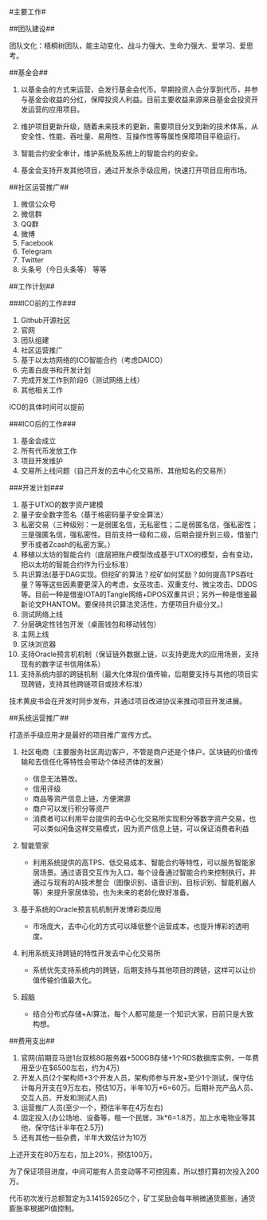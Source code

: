 #主要工作#

##团队建设##

团队文化：梧桐树团队，能主动变化、战斗力强大、生命力强大、爱学习、爱思考。

##基金会##

1. 以基金会的方式来运营，会发行基金会代币。早期投资人会分享到代币，并参与基金会收益的分红，保障投资人利益。目前主要收益来源来自基金会投资开发运营的应用项目。

2. 维护项目更新升级，随着未来技术的更新，需要项目分叉到新的技术体系，从安全性、性能、吞吐量、易用性、互操作性等等属性保障项目平稳运行。

3. 智能合约安全审计，维护系统及系统上的智能合约的安全。

4. 基金会支持开发其他项目，通过开发杀手级应用，快速打开项目应用市场。

##社区运营推广##

1. 微信公众号
2. 微信群
3. QQ群
4. 微博
5. Facebook
6. Telegram
7. Twitter
8. 头条号（今日头条等）
等等

##工作计划##

###ICO前的工作###
1. Github开源社区
2. 官网
3. 团队组建
4. 社区运营推广
5. 基于以太坊网络的ICO智能合约（考虑DAICO）
6. 完善白皮书和开发计划
7. 完成开发工作到阶段6（测试网络上线）
8. 其他相关工作

ICO的具体时间可以提前

###ICO后的工作###
1. 基金会成立
2. 所有代币发放工作
3. 项目开发维护
4. 交易所上线问题（自己开发的去中心化交易所、其他知名的交易所）

###开发计划###
1. 基于UTXO的数字资产建模
2. 量子安全数字签名（基于格密码量子安全算法）
3. 私密交易（三种级别：一是弱匿名信，无私密性；二是弱匿名信，强私密性；三是强匿名信，强私密性。目前支持一级和二级，后期会提升到三级，借鉴门罗币或者Zcash的私密方案。）
4. 移植以太坊的智能合约（底层把账户模型改成基于UTXO的模型，会有变动，把以太坊的智能合约作为行业标准）
5. 共识算法(基于DAG实现。但挖矿的算法？挖矿如何奖励？如何提高TPS吞吐量？等等这些因素要更深入的考虑，女巫攻击、双重支付、微尘攻击、DDOS等。目前一种是借鉴IOTA的Tangle网络+DPOS双重共识；另外一种是借鉴最新论文PHANTOM。要保持共识算法灵活性，方便项目升级分叉。)
6. 测试网络上线
7. 分层确定性钱包开发（桌面钱包和移动钱包）
8. 主网上线
9. 区块浏览器
8. 支持Oracle预言机机制（保证链外数据上链，以支持更庞大的应用场景，支持现有的数字证书信用体系）
9. 支持系统内部的跨链机制（最大化体现价值传输，后期要支持与其他的项目实现跨链，支持其他跨链项目或技术标准）

技术黄皮书会在开发时同步发布，并通过项目改进协议来推动项目开发进展。

##系统运营推广##

打造杀手级应用才是最好的项目推广宣传方式。

1. 社区电商（主要服务社区周边客户，不管是商户还是个体户。区块链的价值传输和去信任化等特性会带动个体经济体的发展）

	+ 信息无法篡改。
	+ 信用评级
	+ 商品等资产信息上链，方便溯源
	+ 商户可以发行积分等资产
	+ 消费者可以利用平台提供的去中心化交易所实现积分等数字资产交易，也可以类似闲鱼这样交易模式，因为资产信息上链，可以保证消费者利益

2. 智能管家
   
	+ 利用系统提供的高TPS、低交易成本、智能合约等特性，可以服务智能家居场景。通过语音交互作为入口，每个设备通过智能合约来控制执行，并通过与现有的AI技术整合（图像识别、语音识别、目标识别、智能机器人等）来提升家居体验，也为未来的老龄化做好准备。

3. 基于系统的Oracle预言机机制开发博彩类应用
   
	+ 市场庞大，去中心化的方式可以降低整个运营成本，也提升博彩的透明度。

4. 利用系统支持跨链的特性开发去中心化交易所
   
	+ 系统优先支持系统内的跨链，后期支持与其他项目的跨链，这样可以让价值传输价值最大化。

5. 超脑

	+ 结合分布式存储+AI算法，每个人都可能是一个知识大家，目前只是大致构想。

##费用支出##

1. 官网(前期亚马逊1台双核8G服务器+500GB存储+1个RDS数据库实例，一年费用至少在$6500左右，约为4万)
2. 开发人员(2个架构师+3个开发人员，架构师参与开发+至少1个测试，保守估计每月开支在9万左右，预估10万，半年10万*6=60万。后期补充产品人员、交互人员、开发和测试人员)
3. 运营推广人员(至少一个，预估半年在4万左右)
4. 固定投入(办公场地、设备等，租一个民居，3k*6=1.8万，加上水电物业等其他，保守估计半年在2.5万)
5. 还有其他一些杂费，半年大致估计为10万

上述开支在80万左右，加上20%，预估100万。

为了保证项目进度，中间可能有人员变动等不可控因素，所以想打算初次投入200万。

代币初次发行总额暂定为3.14159265亿个，矿工奖励会每年稍微通货膨胀，通货膨胀率根据PI值控制。

   
